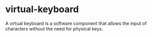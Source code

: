 # virtual-keyboard
  A virtual keyboard is a software component that allows the input of characters without the need for physical keys. 
